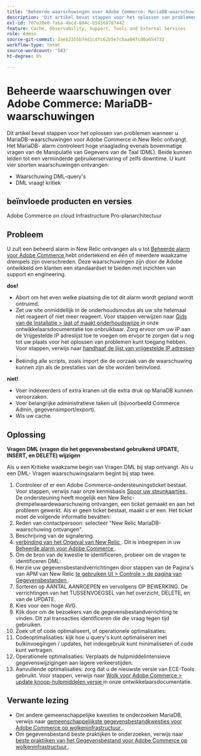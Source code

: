 ```yaml
---
title: "Beheerde waarschuwingen over Adobe Commerce: MariaDB-waarschuwingen"
description: 'Dit artikel bevat stappen voor het oplossen van problemen wanneer u MariaDB-waarschuwingen voor Adobe Commerce in New Relic ontvangt. Het MariaDB- alarm controleert hoge vraaglading evenals bovenmatige vragen van de Manipulatie van Gegevens van de Taal (DML). Beide kunnen leiden tot een verminderde gebruikerservaring of zelfs downtime. U kunt vier soorten waarschuwingen ontvangen:'
exl-id: 707e20e0-faba-4bcd-884c-b54568787442
feature: Cache, Observability, Support, Tools and External Services
role: Admin
source-git-commit: 2aeb2355b74d1cdfc62b5e7c5aa04fcd0a654733
workflow-type: tm+mt
source-wordcount: '583'
ht-degree: 0%

---
```


# Beheerde waarschuwingen over Adobe Commerce: MariaDB-waarschuwingen

Dit artikel bevat stappen voor het oplossen van problemen wanneer u MariaDB-waarschuwingen voor Adobe Commerce in New Relic ontvangt. Het MariaDB- alarm controleert hoge vraaglading evenals bovenmatige vragen van de Manipulatie van Gegevens van de Taal (DML). Beide kunnen leiden tot een verminderde gebruikerservaring of zelfs downtime. U kunt vier soorten waarschuwingen ontvangen:

* Waarschuwing DML-query&#39;s
* DML vraagt kritiek

## **beïnvloede producten en versies**

Adobe Commerce on cloud Infrastructure Pro-planarchitectuur

## Probleem

U zult een beheerd alarm in New Relic ontvangen als u tot [ Beheerde alarm voor Adobe Commerce ](/help/support-tools/managed-alerts-for-adobe-commerce/managed-alerts-for-magento-commerce.md) hebt ondertekend en één of meerdere waakzame drempels zijn overschreden. Deze waarschuwingen zijn door de Adobe ontwikkeld om klanten een standaardset te bieden met inzichten van support en engineering.

**doe!**

* Abort om het even welke plaatsing die tot dit alarm wordt gepland wordt ontruimd.
* Zet uw site onmiddellijk in de onderhoudsmodus als uw site helemaal niet reageert of niet meer reageert. Voor stappen verwijzen naar [ Gids van de Installatie > laat of maakt onderhoudswijze ](https://experienceleague.adobe.com/en/docs/commerce-operations/installation-guide/tutorials/maintenance-mode) in onze ontwikkelaarsdocumentatie toe onbruikbaar. Zorg ervoor om uw IP aan de Vrijgestelde IP adreslijst toe te voegen om ervoor te zorgen dat u nog tot uw plaats voor het oplossen van problemen kunt toegang hebben. Voor stappen, verwijs naar [ handhaaf de lijst van vrijgestelde IP adressen ](https://experienceleague.adobe.com/en/docs/commerce-operations/installation-guide/tutorials/maintenance-mode#instgde-cli-maint-exempt).
* Beëindig alle scripts, zoals import die de oorzaak van de waarschuwing kunnen zijn als de prestaties van de site worden beïnvloed.

**niet!**

* Voer indexeerders of extra kranen uit die extra druk op MariaDB kunnen veroorzaken.
* Voer belangrijke administratieve taken uit (bijvoorbeeld Commerce Admin, gegevensimport/export).
* Wis uw cache.

## Oplossing

**Vragen DML (vragen die het gegevensbestand gebruikend UPDATE, INSERT, en DELETE) wijzigen**

Als u een Kritieke waakzame begin van Vragen DML bij stap ontvangt. Als u een DML- Vragen waarschuwingsalarm begint bij stap twee.

1. Controleer of er een Adobe Commerce-ondersteuningsticket bestaat. Voor stappen, verwijs naar onze kennisbasis [ Spoor uw steunkaartjes ](/help/help-center-guide/help-center/magento-help-center-user-guide.md#track-tickets). De ondersteuning heeft mogelijk een New Relic-drempelwaardewaarschuwing ontvangen, een ticket gemaakt en aan het probleem gewerkt. Als er geen ticket bestaat, maakt u er een. Het ticket moet de volgende informatie bevatten:
1. Reden van contactpersoon: selecteer &quot;New Relic MariaDB-waarschuwing ontvangen&quot;.
1. Beschrijving van de signalering.
1. [ verbinding van het Ongeval van New Relic ](https://docs.newrelic.com/docs/alerts-applied-intelligence/new-relic-alerts/alert-incidents/view-violation-event-details-incidents). Dit is inbegrepen in uw [ Beheerde alarm voor Adobe Commerce ](/help/support-tools/managed-alerts-for-adobe-commerce/managed-alerts-for-magento-commerce.md).
1. Om de bron van de kwestie te identificeren, probeer om de vragen te identificeren DML:
1. Herzie uw gegevensbestandverrichtingen door stappen van de Pagina&#39;s van APM van New Relic [ te gebruiken UI > Controle > de pagina van Gegevensbestanden ](https://docs.newrelic.com/docs/apm/apm-ui-pages/monitoring/databases-page-view-operations-throughput-response-time).
1. Sorteren op AANTAL AANROEPEN en vervolgens OP BEWERKING. De verrichtingen van het TUSSENVOEGSEL van het overzicht, DELETE, en van de UPDATE.
1. Kies voor een hoge AVG.
1. Klik door om de bezoekers van de gegevensbestandverrichting te vinden. Dit zal transacties identificeren die die vraag tegen tijd gebruiken.
1. Zoek uit of code optimaliseert, of operationele optimalisaties:
1. Codeoptimalisaties: kijk hoe u query&#39;s kunt optimaliseren met bulkinvoegingen / updates, het indexgebruik kunt minimaliseren of code kunt vertragen.
1. Operationele optimalisaties: Verplaats de hulpmiddelintensieve gegevenswijzigingen aan lagere verkeerstijden.
1. Aanvullende optimalisaties: zorg dat u de nieuwste versie van ECE-Tools gebruikt. Voor stappen, verwijs naar [ Wolk voor Adobe Commerce > update knoop-hulpmiddelen versie ](https://experienceleague.adobe.com/en/docs/commerce-cloud-service/user-guide/dev-tools/ece-tools/update-package) in onze ontwikkelaarsdocumentatie.

## Verwante lezing

* Om andere gemeenschappelijke kwesties te onderzoeken MariaDB, verwijs naar [ gemeenschappelijkste gegevensbestandkwesties voor Adobe Commerce op wolkeninfrastructuur ](https://experienceleague.adobe.com/docs/commerce-operations/implementation-playbook/best-practices/maintenance/resolve-database-performance-issues.html).
* Om gegevensbestand beste praktijken te onderzoeken, verwijs naar [ beste praktijken van het Gegevensbestand voor Adobe Commerce op wolkeninfrastructuur ](https://experienceleague.adobe.com/docs/commerce-operations/implementation-playbook/best-practices/planning/database-on-cloud.html).
